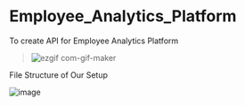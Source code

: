 # Employee_Analytics_Platform
To create API for Employee Analytics Platform

>![ezgif com-gif-maker](https://user-images.githubusercontent.com/62739618/216839007-f396db99-c522-4306-b3e4-e5b43f7fe4ea.gif)

File Structure of Our Setup

![image](https://user-images.githubusercontent.com/53888235/217034132-e1ff3a62-4ca6-4600-b3fc-9b240509cff1.png)
